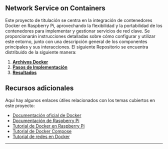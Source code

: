 ## Network Service on Containers

Este proyecto de titulación se centra en la integración de contenedores Docker en Raspberry Pi, aprovechando la flexibilidad y la portabilidad de los contenedores para implementar y gestionar servicios de red clave. Se proporcionarán instrucciones detalladas sobre cómo configurar y utilizar este entorno, junto con una descripción general de los componentes principales y sus interacciones.
El siguiente Repositorio se encuentra distribuido de la siguiente manera:
1. **[Archivos Docker](https://github.com/AndresYE/Network_Service_on_Containers/tree/a679f9f0fce3c2cafa24209217609dc39bde3ccd/Docker)**
2. **[Pasos de Implementación](https://github.com/AndresYE/Network_Service_on_Containers/tree/88f24bab9eebf5c311d679582bc033bc3f73e254/Implementation_steps)**
3. **[Resultados](https://github.com/AndresYE/Network_Service_on_Containers/tree/7f742b5858a7064360b0dd769658c336b5454f64/Resultados)**

## Recursos adicionales

Aquí hay algunos enlaces útiles relacionados con los temas cubiertos en este proyecto:

- [Documentación oficial de Docker](https://docs.docker.com)
- [Documentación de Raspberry Pi](https://www.raspberrypi.org/documentation/)
- [Tutorial de Docker en Raspberry Pi](https://www.docker.com/blog/happy-pi-day-docker-raspberry-pi/)
- [Tutorial de Docker Compose](https://docs.docker.com/compose/gettingstarted/)
- [Tutorial de redes en Docker](https://docs.docker.com/network/)


---
